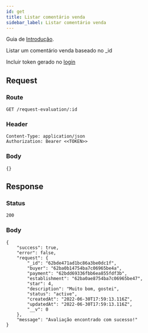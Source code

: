 ```yaml
---
id: get
title: Listar comentário venda
sidebar_label: Listar comentário venda
---
```


Guia de [Introdução](introduction.md).

Listar um comentário venda baseado no _id

Incluir token gerado no [login](authentication)

## Request

### Route

    GET /request-evaluation/:id

### Header

    Content-Type: application/json
    Authorization: Bearer <<TOKEN>>

### Body

    {}

## Response

### Status

    200

### Body

    {
        "success": true,
        "error": false,
        "request": {
            "_id": "62bde471ad1bc86a3be0dc1f",
            "buyer": "62ba0b14754ba7c06965be4a",
            "payment": "62bdd69336fbb6ea855fdf3b",
            "establishment": "62ba0ae8754ba7c06965be47",
            "star": 4,
            "description": "Muito bom, gostei",
            "status": "active",
            "createdAt": "2022-06-30T17:59:13.116Z",
            "updatedAt": "2022-06-30T17:59:13.116Z",
            "__v": 0
        },
        "message": "Avaliação encontrado com sucesso!"
    }